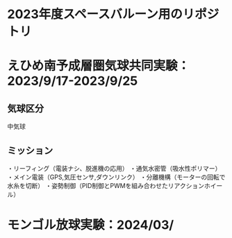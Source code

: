 # 2023年度スペースバルーン用のリポジトリ


# えひめ南予成層圏気球共同実験：2023/9/17-2023/9/25

##  気球区分
中気球
  
##  ミッション
・リーフィング（電装ナシ、脱進機の応用）
・通気水密管（吸水性ポリマー）
・メイン電装（GPS,気圧センサ,ダウンリンク）
・分離機構（モーターの回転で水糸を切断）
・姿勢制御（PID制御とPWMを組み合わせたリアクションホイール）


# モンゴル放球実験：2024/03/
